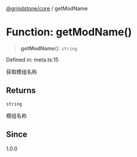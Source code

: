 [@grindstone/core](../globals.md) / getModName

# Function: getModName()

> **getModName**(): `string`

Defined in: meta.ts:15

获取模组名称

## Returns

`string`

模组名称

## Since

1.0.0
